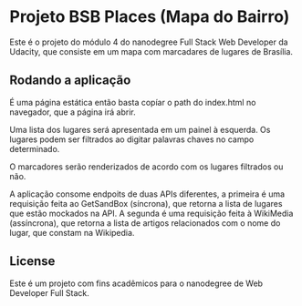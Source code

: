 # Projeto BSB Places (Mapa do Bairro)

Este é o projeto do módulo 4 do nanodegree Full Stack Web Developer da Udacity, que consiste em um mapa com marcadares de lugares de Brasília.

## Rodando a aplicação

É uma página estática então basta copíar o path do index.html no navegador, que a página irá abrir.

Uma lista dos lugares será apresentada em um painel à esquerda. Os lugares podem ser filtrados ao digitar palavras chaves no campo determinado.

O marcadores serão renderizados de acordo com os lugares filtrados ou não.

A aplicação consome endpoits de duas APIs diferentes, a primeira é uma requisição feita ao GetSandBox (síncrona), que retorna a lista de lugares que estão mockados na API. A segunda é uma requisição feita à WikiMedia (assíncrona), que retorna a lista de artigos relacionados com o nome do lugar, que constam na Wikipedia.

## License

Este é um projeto com fins acadêmicos para o nanodegree de Web Developer Full Stack. 